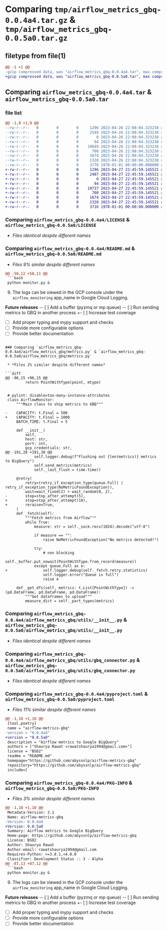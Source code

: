 # Comparing `tmp/airflow_metrics_gbq-0.0.4a4.tar.gz` & `tmp/airflow_metrics_gbq-0.0.5a0.tar.gz`

## filetype from file(1)

```diff
@@ -1 +1 @@
-gzip compressed data, was "airflow_metrics_gbq-0.0.4a4.tar", max compression
+gzip compressed data, was "airflow_metrics_gbq-0.0.5a0.tar", max compression
```

## Comparing `airflow_metrics_gbq-0.0.4a4.tar` & `airflow_metrics_gbq-0.0.5a0.tar`

### file list

```diff
@@ -1,9 +1,9 @@
--rw-r--r--   0        0        0     1296 2023-04-26 22:08:04.323238 airflow_metrics_gbq-0.0.4a4/LICENSE
--rw-r--r--   0        0        0     2549 2023-04-26 22:08:04.323238 airflow_metrics_gbq-0.0.4a4/README.md
--rw-r--r--   0        0        0        0 2023-04-26 22:08:04.323238 airflow_metrics_gbq-0.0.4a4/airflow_metrics_gbq/__init__.py
--rw-r--r--   0        0        0       94 2023-04-26 22:08:04.323238 airflow_metrics_gbq-0.0.4a4/airflow_metrics_gbq/exceptions.py
--rw-r--r--   0        0        0    10649 2023-04-26 22:08:04.323238 airflow_metrics_gbq-0.0.4a4/airflow_metrics_gbq/metrics.py
--rw-r--r--   0        0        0      700 2023-04-26 22:08:04.323238 airflow_metrics_gbq-0.0.4a4/airflow_metrics_gbq/utils/__init__.py
--rw-r--r--   0        0        0     1674 2023-04-26 22:08:04.323238 airflow_metrics_gbq-0.0.4a4/airflow_metrics_gbq/utils/gbq_connector.py
--rw-r--r--   0        0        0     1320 2023-04-26 22:08:04.323238 airflow_metrics_gbq-0.0.4a4/pyproject.toml
--rw-r--r--   0        0        0     3778 1970-01-01 00:00:00.000000 airflow_metrics_gbq-0.0.4a4/PKG-INFO
+-rw-r--r--   0        0        0     1296 2023-04-27 22:45:59.145521 airflow_metrics_gbq-0.0.5a0/LICENSE
+-rw-r--r--   0        0        0     2487 2023-04-27 22:45:59.145521 airflow_metrics_gbq-0.0.5a0/README.md
+-rw-r--r--   0        0        0        0 2023-04-27 22:45:59.145521 airflow_metrics_gbq-0.0.5a0/airflow_metrics_gbq/__init__.py
+-rw-r--r--   0        0        0       94 2023-04-27 22:45:59.145521 airflow_metrics_gbq-0.0.5a0/airflow_metrics_gbq/exceptions.py
+-rw-r--r--   0        0        0    10737 2023-04-27 22:45:59.145521 airflow_metrics_gbq-0.0.5a0/airflow_metrics_gbq/metrics.py
+-rw-r--r--   0        0        0      700 2023-04-27 22:45:59.145521 airflow_metrics_gbq-0.0.5a0/airflow_metrics_gbq/utils/__init__.py
+-rw-r--r--   0        0        0     1674 2023-04-27 22:45:59.145521 airflow_metrics_gbq-0.0.5a0/airflow_metrics_gbq/utils/gbq_connector.py
+-rw-r--r--   0        0        0     1320 2023-04-27 22:45:59.145521 airflow_metrics_gbq-0.0.5a0/pyproject.toml
+-rw-r--r--   0        0        0     3716 1970-01-01 00:00:00.000000 airflow_metrics_gbq-0.0.5a0/PKG-INFO
```

### Comparing `airflow_metrics_gbq-0.0.4a4/LICENSE` & `airflow_metrics_gbq-0.0.5a0/LICENSE`

 * *Files identical despite different names*

### Comparing `airflow_metrics_gbq-0.0.4a4/README.md` & `airflow_metrics_gbq-0.0.5a0/README.md`

 * *Files 9% similar despite different names*

```diff
@@ -58,12 +58,11 @@
 ```bash
 python monitor.py &
 ```
 9. The logs can be viewed in the GCP console under the `airflow_monitoring` app_name in Google Cloud Logging.
 
 
 **Future releases**
-- [ ] Add a buffer (pyzmq or mp queue)
-- [ ] Run sending metrics to GBQ in another process
+- [ ] Increase test coverage
 - [ ] Add proper typing and mypy support and checks
 - [ ] Provide more configurable options
 - [ ] Provide better documentation
```

### Comparing `airflow_metrics_gbq-0.0.4a4/airflow_metrics_gbq/metrics.py` & `airflow_metrics_gbq-0.0.5a0/airflow_metrics_gbq/metrics.py`

 * *Files 2% similar despite different names*

```diff
@@ -96,15 +96,15 @@
         return PointWithType(point, mtype)
 
 
 # pylint: disable=too-many-instance-attributes
 class AirflowMonitor:
     """Main class to ship metrics to GBQ"""
 
-    CAPACITY: t.Final = 500
+    CAPACITY: t.Final = 1000
     BATCH_TIME: t.Final = 5
 
     def __init__(
         self,
         host: str,
         port: int,
         gcp_credentials: str,
@@ -191,28 +191,30 @@
             self.logger.debug(f"Flushing out {len(metrics)} metrics to BigQuery")
             self.send_metrics(metrics)
             self._last_flush = time.time()
 
     @retry(
         retry=(retry_if_exception_type(queue.Full) | retry_if_exception_type(NoMetricFoundException)),
         wait=wait_fixed(2) + wait_random(0, 2),
-        stop=stop_after_attempt(5),
+        stop=stop_after_attempt(10),
+        reraise=True,
     )
     def _fetch(self):
         """Fetch metrics from Airflow"""
         while True:
             measure: str = self._sock.recv(1024).decode("utf-8")
 
             if measure == "":
                 raise NoMetricFoundException("No metrics detected!")
 
             try:
                 # non blocking
                 self._buffer.put_nowait(PointWithType.from_record(measure))
             except queue.Full as e:
+                self.logger.debug(self._fetch.retry.statistics)
                 self.logger.error("Queue is full")
                 raise e
 
     def _get_dfs(self, metrics: t.List[PointWithType]) -> (pd.DataFrame, pd.DataFrame, pd.DataFrame):
         """Get dataframes to upload"""
         measure_dict = self._part_types(metrics)
```

### Comparing `airflow_metrics_gbq-0.0.4a4/airflow_metrics_gbq/utils/__init__.py` & `airflow_metrics_gbq-0.0.5a0/airflow_metrics_gbq/utils/__init__.py`

 * *Files identical despite different names*

### Comparing `airflow_metrics_gbq-0.0.4a4/airflow_metrics_gbq/utils/gbq_connector.py` & `airflow_metrics_gbq-0.0.5a0/airflow_metrics_gbq/utils/gbq_connector.py`

 * *Files identical despite different names*

### Comparing `airflow_metrics_gbq-0.0.4a4/pyproject.toml` & `airflow_metrics_gbq-0.0.5a0/pyproject.toml`

 * *Files 11% similar despite different names*

```diff
@@ -1,10 +1,10 @@
 [tool.poetry]
 name = "airflow-metrics-gbq"
-version = "0.0.4a4"
+version = "0.0.5a0"
 description = "Airflow metrics to Google BigQuery"
 authors = ["Shaurya Rawat <rawatshaurya1994@gmail.com>"]
 license = "BSD2"
 readme = "README.md"
 homepage="https://github.com/abyssnlp/airflow-metrics-gbq"
 repository="https://github.com/abyssnlp/airflow-metrics-gbq"
 include=[
```

### Comparing `airflow_metrics_gbq-0.0.4a4/PKG-INFO` & `airflow_metrics_gbq-0.0.5a0/PKG-INFO`

 * *Files 3% similar despite different names*

```diff
@@ -1,10 +1,10 @@
 Metadata-Version: 2.1
 Name: airflow-metrics-gbq
-Version: 0.0.4a4
+Version: 0.0.5a0
 Summary: Airflow metrics to Google BigQuery
 Home-page: https://github.com/abyssnlp/airflow-metrics-gbq
 License: BSD2
 Author: Shaurya Rawat
 Author-email: rawatshaurya1994@gmail.com
 Requires-Python: >=3.8.1,<4.0.0
 Classifier: Development Status :: 3 - Alpha
@@ -87,13 +87,12 @@
 ```bash
 python monitor.py &
 ```
 9. The logs can be viewed in the GCP console under the `airflow_monitoring` app_name in Google Cloud Logging.
 
 
 **Future releases**
-- [ ] Add a buffer (pyzmq or mp queue)
-- [ ] Run sending metrics to GBQ in another process
+- [ ] Increase test coverage
 - [ ] Add proper typing and mypy support and checks
 - [ ] Provide more configurable options
 - [ ] Provide better documentation
```

